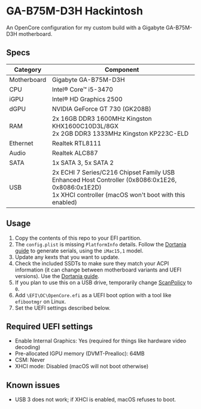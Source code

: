 # GA-B75M-D3H Hackintosh

An OpenCore configuration for my custom build with a Gigabyte GA-B75M-D3H motherboard.

## Specs

| Category    | Component                                                    |
| ----------- | ------------------------------------------------------------ |
| Motherboard | Gigabyte GA-B75M-D3H                                         |
| CPU         | Intel® Core™ i5-3470                                         |
| iGPU        | Intel® HD Graphics 2500                                      |
| dGPU        | NVIDIA GeForce GT 730 (GK208B)                               |
| RAM         | 2x 16GB DDR3 1600MHz Kingston KHX1600C10D3L/8GX<br />2x 2GB DDR3 1333MHz Kingston KP223C-ELD |
| Ethernet    | Realtek RTL8111                                              |
| Audio       | Realtek ALC887                                               |
| SATA        | 1x SATA 3, 5x SATA 2                                         |
| USB         | 2x ECHI 7 Series/C216 Chipset Family USB Enhanced Host Controller (0x8086:0x1E26, 0x8086:0x1E2D)<br />1x XHCI controller (macOS won't boot with this enabled) |

## Usage

1. Copy the contents of this repo to your EFI partition.
2. The `config.plist` is missing `PlatformInfo` details. Follow the [Dortania guide](https://dortania.github.io/OpenCore-Install-Guide/config.plist/ivy-bridge.html#platforminfo) to generate serials, using the `iMac15,1` model.
3. Update any kexts that you want to update.
4. Check the included SSDTs to make sure they match your ACPI information (it can change between motherboard variants and UEFI versions). Use the [Dortania guide](https://dortania.github.io/Getting-Started-With-ACPI/).
5. If you plan to use this on a USB drive, temporarily change [ScanPolicy](https://dortania.github.io/OpenCore-Install-Guide/config.plist/ivy-bridge.html#misc) to `0`.
6. Add `\EFI\OC\OpenCore.efi` as a UEFI boot option with a tool like `efibootmgr` on Linux.
7. Set the UEFI settings described below.

## Required UEFI settings

- Enable Internal Graphics: Yes (required for things like hardware video decoding)
- Pre-allocated IGPU memory (DVMT-Prealloc): 64MB
- CSM: Never
- XHCI mode: Disabled (macOS will not boot otherwise)

## Known issues

- USB 3 does not work; if XHCI is enabled, macOS refuses to boot.